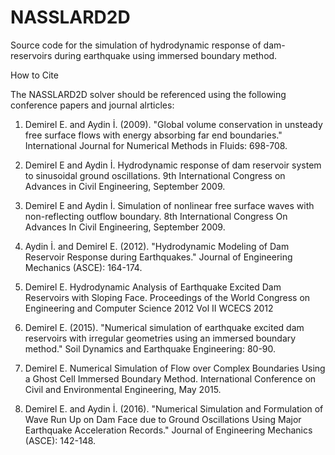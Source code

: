 # NASSLARD2D
Source code for the simulation of hydrodynamic response of dam-reservoirs during earthquake using immersed boundary method. 


How to Cite

The NASSLARD2D solver should be referenced using the following conference papers and journal alrticles: 

1. Demirel E. and Aydin İ. (2009). "Global volume conservation in unsteady free surface flows with energy absorbing far end boundaries." International Journal for Numerical Methods in Fluids: 698-708.

2. Demirel E and Aydin İ.  Hydrodynamic response of dam reservoir system to sinusoidal ground oscillations.  9th International Congress on Advances in Civil Engineering, September 2009.

3. Demirel E and Aydin İ.  Simulation of nonlinear free surface waves with non-reflecting outflow boundary.  8th International Congress On Advances In Civil Engineering, September 2009.

4. Aydin İ. and Demirel E. (2012). "Hydrodynamic Modeling of Dam Reservoir Response during Earthquakes." Journal of Engineering Mechanics (ASCE): 164-174.

5.	Demirel E.  Hydrodynamic Analysis of Earthquake Excited Dam Reservoirs with Sloping Face.  Proceedings of the World Congress on Engineering and Computer Science 2012 Vol II WCECS 2012

6. Demirel E. (2015). "Numerical simulation of earthquake excited dam reservoirs with irregular geometries using an immersed boundary method." Soil Dynamics and Earthquake Engineering: 80-90.

7. Demirel E.  Numerical Simulation of Flow over Complex Boundaries Using a Ghost Cell Immersed Boundary Method.  International Conference on Civil and Environmental Engineering, May 2015.

8. Demirel E. and Aydin İ. (2016). "Numerical Simulation and Formulation of Wave Run Up on Dam Face due to Ground Oscillations Using Major Earthquake Acceleration Records." Journal of Engineering Mechanics (ASCE): 142-148.
